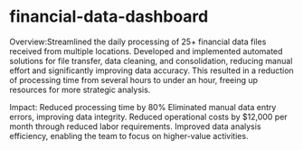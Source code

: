 # financial-data-dashboard
Overview:Streamlined the daily processing of 25+ financial data files received from multiple locations. Developed and implemented automated solutions for file transfer, data cleaning, and consolidation, reducing manual effort and significantly improving data accuracy. This resulted in a reduction of processing time from several hours to under an hour, freeing up resources for more strategic analysis.


Impact:
Reduced processing time by  80%
Eliminated manual data entry errors, improving data integrity.
Reduced operational costs by $12,000 per month through reduced labor requirements.
Improved data analysis efficiency, enabling the team to focus on higher-value activities.
